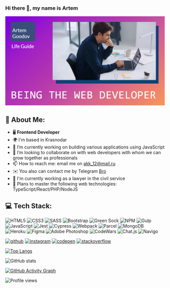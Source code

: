 ### Hi there 👋, my name is Artem
![ I am a professional programmer but in the future](https://github.com/Jony2Good/Jony2Good/blob/main/assets/logo.png)


## 💫 About Me:
* :desktop_computer:	**Frontend Developer**
* 🌍  I'm based in Krasnodar
* 🔭 I’m currently working on building various applications using JavaScript 
* 👯 I’m looking to collaborate on with web developers with whom we can grow together as professionals 
* 📫 How to reach me: email me on [akk_12@mail.ru](mailto:akk_12@mail.ru)
* ✉️  You also can contact me by Telegram [Bro](https://t.me/Bro)
* 🚀  I'm currently working as a lawyer in the civil service
* 🧠  Plans to master the following web technologies: TypeScript/React/PHP/NodeJS

## 💻 Tech Stack:
![HTML5](https://img.shields.io/badge/html5-%23E34F26.svg?style=for-the-badge&logo=html5&logoColor=white) 
![CSS3](https://img.shields.io/badge/css3-%231572B6.svg?style=for-the-badge&logo=css3&logoColor=white)
![SASS](https://img.shields.io/badge/SASS-hotpink.svg?style=for-the-badge&logo=SASS&logoColor=white) 
![Bootstrap](https://img.shields.io/badge/bootstrap-%23563D7C.svg?style=for-the-badge&logo=bootstrap&logoColor=white)
![Green Sock](https://img.shields.io/badge/green%20sock-88CE02?style=for-the-badge&logo=greensock&logoColor=white)
![NPM](https://img.shields.io/badge/NPM-%23000000.svg?style=for-the-badge&logo=npm&logoColor=white)
![Gulp](https://img.shields.io/badge/GULP-%23CF4647.svg?style=for-the-badge&logo=gulp&logoColor=white)
![JavaScript](https://img.shields.io/badge/javascript-%23323330.svg?style=for-the-badge&logo=javascript&logoColor=%23F7DF1E) 
![Jest](https://img.shields.io/badge/Jest-323330?style=for-the-badge&logo=Jest&logoColor=white)
![Cypress](https://img.shields.io/badge/Cypress-107C10?style=for-the-badge&logo=xbox&logoColor=white)
![Webpack](https://img.shields.io/badge/Webpack-52B0E7?style=for-the-badge&logo=Sequelize&logoColor=white)
![Parcel](https://img.shields.io/badge/Parcel-%23000000.svg?style=for-the-badge&logo=Prezi&logoColor=white)
![MongoDB](https://img.shields.io/badge/MongoDB-%234ea94b.svg?style=for-the-badge&logo=mongodb&logoColor=white)
![Heroku](https://img.shields.io/badge/heroku-%23430098.svg?style=for-the-badge&logo=heroku&logoColor=white) 
![Figma](https://img.shields.io/badge/figma-%23F24E1E.svg?style=for-the-badge&logo=figma&logoColor=white)
![Adobe Photoshop](https://img.shields.io/badge/adobephotoshop-%2331A8FF.svg?style=for-the-badge&logo=adobephotoshop&logoColor=white)
![CodeWars](https://www.codewars.com/users/Jony2Good/badges/micro)
![Chat.js](https://img.shields.io/badge/Chat.JS-FFFC00?style=for-the-badge&logo=chat.js&logoColor=white)
![Navigo](https://img.shields.io/badge/Navigo-000000?style=for-the-badge&logo=rout&logoColor=white)


[<img src='https://cdn.jsdelivr.net/npm/simple-icons@3.0.1/icons/github.svg' alt='github' height='40'>](https://github.com/Jony2Good)  [<img src='https://cdn.jsdelivr.net/npm/simple-icons@3.0.1/icons/instagram.svg' alt='instagram' height='40'>](https://www.instagram.com/zebetterbest/)  [<img src='https://cdn.jsdelivr.net/npm/simple-icons@3.0.1/icons/codepen.svg' alt='codepen' height='40'>](https://codepen.io/Jony2Good)  [<img src='https://cdn.jsdelivr.net/npm/simple-icons@3.0.1/icons/stackoverflow.svg' alt='stackoverflow' height='40'>](https://stackoverflow.com/users/akk_12@mail.ru)  

[![Top Langs](https://github-readme-stats.vercel.app/api/top-langs/?username=Jony2Good)](https://github.com/anuraghazra/github-readme-stats)

![GitHub stats](https://github-readme-stats.vercel.app/api?username=Jony2Good&show_icons=true)  

[![GitHub Activity Graph](https://activity-graph.herokuapp.com/graph?username=Jony2Good)  ](https://ashutosh00710.github.io/github-readme-activity-graph/#:~:text=%5B!%5BAshutosh%27s%20github%20activity%20graph%5D(https%3A//github%2Dreadme%2Dactivity%2Dgraph.cyclic.app/graph%3Fusername%3DJony2Good%26bg_color%3Dffcfe9%26color%3D9e4c98%26line%3D9e4c98%26point%3D403d3d%26area%3Dtrue%26hide_border%3Dtrue)%5D(https%3A//github.com/ashutosh00710/github%2Dreadme%2Dactivity%2Dgraph))

![Profile views](https://gpvc.arturio.dev/Jony2Good)  
